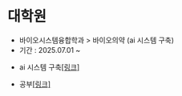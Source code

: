 # 대학원
  - 바이오시스템융합학과 > 바이오의약 (ai 시스템 구축)
  - 기간 : 2025.07.01 ~

+ ai 시스템 구축[[링크]](https://github.com/kbjung/Study/blob/main/graduate_school/rcsb/README.md)

+ 공부[[링크]](https://github.com/kbjung/Study/blob/main/graduate_school/study/README.md)

